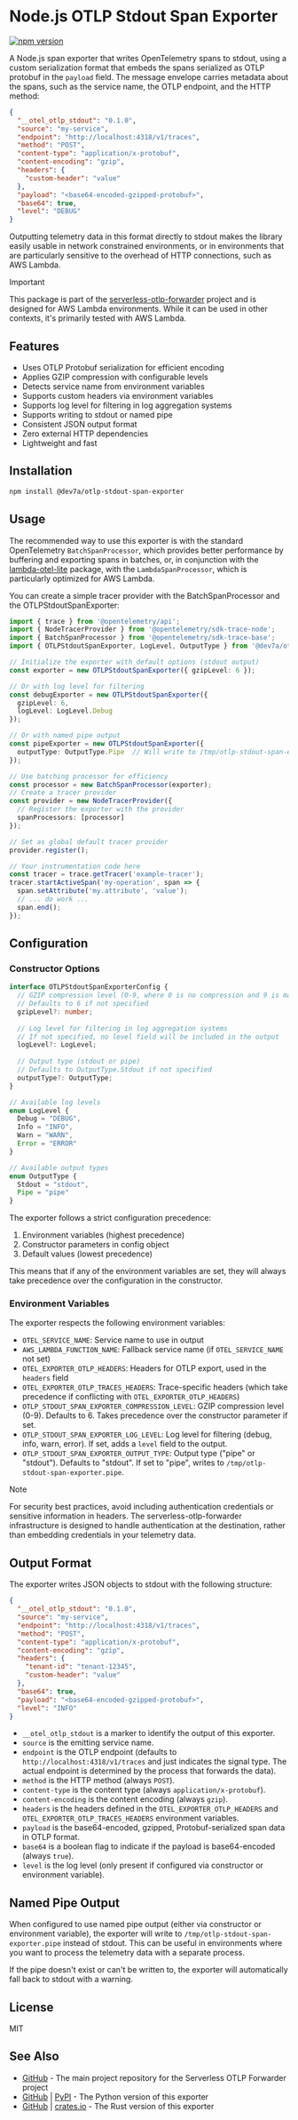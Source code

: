 # Node.js OTLP Stdout Span Exporter

[![npm version](https://img.shields.io/npm/v/@dev7a/otlp-stdout-span-exporter.svg)](https://www.npmjs.com/package/@dev7a/otlp-stdout-span-exporter)

A Node.js span exporter that writes OpenTelemetry spans to stdout, using a custom serialization format that embeds the spans serialized as OTLP protobuf in the `payload` field. The message envelope carries metadata about the spans, such as the service name, the OTLP endpoint, and the HTTP method:

```json
{
  "__otel_otlp_stdout": "0.1.0",
  "source": "my-service",
  "endpoint": "http://localhost:4318/v1/traces",
  "method": "POST",
  "content-type": "application/x-protobuf",
  "content-encoding": "gzip",
  "headers": {
    "custom-header": "value"
  },
  "payload": "<base64-encoded-gzipped-protobuf>",
  "base64": true,
  "level": "DEBUG"
}
```

Outputting telemetry data in this format directly to stdout makes the library easily usable in network constrained environments, or in environments that are particularly sensitive to the overhead of HTTP connections, such as AWS Lambda.

>[!IMPORTANT]
>This package is part of the [serverless-otlp-forwarder](https://github.com/dev7a/serverless-otlp-forwarder) project and is designed for AWS Lambda environments. While it can be used in other contexts, it's primarily tested with AWS Lambda.

## Features

- Uses OTLP Protobuf serialization for efficient encoding
- Applies GZIP compression with configurable levels
- Detects service name from environment variables
- Supports custom headers via environment variables
- Supports log level for filtering in log aggregation systems
- Supports writing to stdout or named pipe
- Consistent JSON output format
- Zero external HTTP dependencies
- Lightweight and fast

## Installation

```bash
npm install @dev7a/otlp-stdout-span-exporter
```

## Usage

The recommended way to use this exporter is with the standard OpenTelemetry `BatchSpanProcessor`, which provides better performance by buffering and exporting spans in batches, or, in conjunction with the [lambda-otel-lite](https://www.npmjs.com/package/@dev7a/lambda-otel-lite) package, with the `LambdaSpanProcessor`, which is particularly optimized for AWS Lambda.

You can create a simple tracer provider with the BatchSpanProcessor and the OTLPStdoutSpanExporter:

```typescript
import { trace } from '@opentelemetry/api';
import { NodeTracerProvider } from '@opentelemetry/sdk-trace-node';
import { BatchSpanProcessor } from '@opentelemetry/sdk-trace-base';
import { OTLPStdoutSpanExporter, LogLevel, OutputType } from '@dev7a/otlp-stdout-span-exporter';

// Initialize the exporter with default options (stdout output)
const exporter = new OTLPStdoutSpanExporter({ gzipLevel: 6 });

// Or with log level for filtering
const debugExporter = new OTLPStdoutSpanExporter({ 
  gzipLevel: 6,
  logLevel: LogLevel.Debug
});

// Or with named pipe output
const pipeExporter = new OTLPStdoutSpanExporter({
  outputType: OutputType.Pipe  // Will write to /tmp/otlp-stdout-span-exporter.pipe
});

// Use batching processor for efficiency
const processor = new BatchSpanProcessor(exporter);
// Create a tracer provider
const provider = new NodeTracerProvider({
  // Register the exporter with the provider
  spanProcessors: [processor]
});

// Set as global default tracer provider
provider.register();

// Your instrumentation code here
const tracer = trace.getTracer('example-tracer');
tracer.startActiveSpan('my-operation', span => {
  span.setAttribute('my.attribute', 'value');
  // ... do work ...
  span.end();
});
```

## Configuration

### Constructor Options

```typescript
interface OTLPStdoutSpanExporterConfig {
  // GZIP compression level (0-9, where 0 is no compression and 9 is maximum compression)
  // Defaults to 6 if not specified
  gzipLevel?: number;
  
  // Log level for filtering in log aggregation systems
  // If not specified, no level field will be included in the output
  logLevel?: LogLevel;
  
  // Output type (stdout or pipe)
  // Defaults to OutputType.Stdout if not specified
  outputType?: OutputType;
}

// Available log levels
enum LogLevel {
  Debug = "DEBUG",
  Info = "INFO",
  Warn = "WARN",
  Error = "ERROR"
}

// Available output types
enum OutputType {
  Stdout = "stdout",
  Pipe = "pipe"
}
```

The exporter follows a strict configuration precedence:
1. Environment variables (highest precedence)
2. Constructor parameters in config object
3. Default values (lowest precedence)

This means that if any of the environment variables are set, they will always take precedence over the configuration in the constructor.

### Environment Variables

The exporter respects the following environment variables:

- `OTEL_SERVICE_NAME`: Service name to use in output
- `AWS_LAMBDA_FUNCTION_NAME`: Fallback service name (if `OTEL_SERVICE_NAME` not set)
- `OTEL_EXPORTER_OTLP_HEADERS`: Headers for OTLP export, used in the `headers` field
- `OTEL_EXPORTER_OTLP_TRACES_HEADERS`: Trace-specific headers (which take precedence if conflicting with `OTEL_EXPORTER_OTLP_HEADERS`)
- `OTLP_STDOUT_SPAN_EXPORTER_COMPRESSION_LEVEL`: GZIP compression level (0-9). Defaults to 6. Takes precedence over the constructor parameter if set.
- `OTLP_STDOUT_SPAN_EXPORTER_LOG_LEVEL`: Log level for filtering (debug, info, warn, error). If set, adds a `level` field to the output.
- `OTLP_STDOUT_SPAN_EXPORTER_OUTPUT_TYPE`: Output type ("pipe" or "stdout"). Defaults to "stdout". If set to "pipe", writes to `/tmp/otlp-stdout-span-exporter.pipe`.

>[!NOTE]
>For security best practices, avoid including authentication credentials or sensitive information in headers. The serverless-otlp-forwarder infrastructure is designed to handle authentication at the destination, rather than embedding credentials in your telemetry data.

## Output Format

The exporter writes JSON objects to stdout with the following structure:

```json
{
  "__otel_otlp_stdout": "0.1.0",
  "source": "my-service",
  "endpoint": "http://localhost:4318/v1/traces",
  "method": "POST",
  "content-type": "application/x-protobuf",
  "content-encoding": "gzip",
  "headers": {
    "tenant-id": "tenant-12345",
    "custom-header": "value"
  },
  "base64": true,
  "payload": "<base64-encoded-gzipped-protobuf>",
  "level": "INFO"
}
```

- `__otel_otlp_stdout` is a marker to identify the output of this exporter.
- `source` is the emitting service name.
- `endpoint` is the OTLP endpoint (defaults to `http://localhost:4318/v1/traces` and just indicates the signal type. The actual endpoint is determined by the process that forwards the data).
- `method` is the HTTP method (always `POST`).
- `content-type` is the content type (always `application/x-protobuf`).
- `content-encoding` is the content encoding (always `gzip`).
- `headers` is the headers defined in the `OTEL_EXPORTER_OTLP_HEADERS` and `OTEL_EXPORTER_OTLP_TRACES_HEADERS` environment variables.
- `payload` is the base64-encoded, gzipped, Protobuf-serialized span data in OTLP format.
- `base64` is a boolean flag to indicate if the payload is base64-encoded (always `true`).
- `level` is the log level (only present if configured via constructor or environment variable).

## Named Pipe Output

When configured to use named pipe output (either via constructor or environment variable), the exporter will write to `/tmp/otlp-stdout-span-exporter.pipe` instead of stdout. This can be useful in environments where you want to process the telemetry data with a separate process.

If the pipe doesn't exist or can't be written to, the exporter will automatically fall back to stdout with a warning.

## License

MIT

## See Also

- [GitHub](https://github.com/dev7a/serverless-otlp-forwarder) - The main project repository for the Serverless OTLP Forwarder project
- [GitHub](https://github.com/dev7a/serverless-otlp-forwarder/tree/main/packages/python/otlp-stdout-span-exporter) | [PyPI](https://pypi.org/project/otlp-stdout-span-exporter/) - The Python version of this exporter
- [GitHub](https://github.com/dev7a/serverless-otlp-forwarder/tree/main/packages/rust/otlp-stdout-span-exporter) | [crates.io](https://crates.io/crates/otlp-stdout-span-exporter) - The Rust version of this exporter